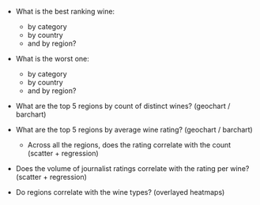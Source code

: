 * What is the best ranking wine: 
    * by category
    * by country
    * and by region?
    
    
* What is the worst one:
    * by category
    * by country
    * and by region?

* What are the top 5 regions by count of distinct wines? (geochart / barchart)
* What are the top 5 regions by average wine rating? (geochart / barchart)
   * Across all the regions, does the rating correlate with the count (scatter + regression)

* Does the volume of journalist ratings correlate with the rating per wine? (scatter + regression)

* Do regions correlate with the wine types? (overlayed heatmaps)
